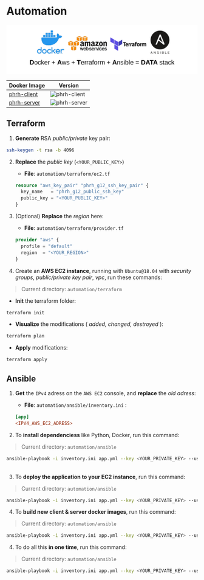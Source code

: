 # Automation

![data stack](./assets/data-stack.png)

| Docker Image | Version |
| ------------ | ------- |
| [phrh-client](https://hub.docker.com/repository/docker/blyndusk/phrh-client) | ![phrh-client](https://img.shields.io/docker/v/blyndusk/phrh-client) |
| [phrh-server](https://hub.docker.com/repository/docker/blyndusk/phrh-server) | ![phrh-server](https://img.shields.io/docker/v/blyndusk/phrh-server) |

## Terraform

1. **Generate** RSA *public/private* key pair:

  ```bash
  ssh-keygen -t rsa -b 4096
  ```

2. **Replace** the *public key* (`<YOUR_PUBLIC_KEY>`)

    - **File**: `automation/terraform/ec2.tf`

    ```terraform
    resource "aws_key_pair" "phrh_g12_ssh_key_pair" {
      key_name   = "phrh_g12_public_ssh_key"
      public_key = "<YOUR_PUBLIC_KEY>"
    }
    ```

3. (Optional) **Replace** the *region* here: 

    - **File**: `automation/terraform/provider.tf`

    ```terraform
    provider "aws" {
      profile = "default"
      region  = "<YOUR_REGION>"
    }
    ```

4. Create an **AWS EC2 instance**, running with `Ubuntu@18.04` with *security groups*, *public/private key pair*, *vpc*, run these commands:

> Current directory: `automation/terraform`

  - **Init** the terraform folder:

  ```bash
  terraform init
  ```

  - **Visualize** the modifications ( *added, changed, destroyed* ):

  ```bash
  terraform plan
  ```

  - **Apply** modifications: 

  ```bash
  terraform apply
  ```

## Ansible 

1. **Get** the `IPv4` adress on the `AWS EC2` console, and **replace** the *old adress*: 

    - **File**: `automation/ansible/inventory.ini` :
   
    ```ini
    [app]
    <IPV4_AWS_EC2_ADRESS>
    ```

2. To **install dependenciess** like Python, Docker, run this command:

> Current directory: `automation/ansible`

```bash
ansible-playbook -i inventory.ini app.yml --key <YOUR_PRIVATE_KEY> --user ubuntu --tags="install"
     
```

3. To **deploy the application to your EC2 instance**, run this command:

> Current directory: `automation/ansible`

```bash
ansible-playbook -i inventory.ini app.yml --key <YOUR_PRIVATE_KEY> --user ubuntu --tags="deploy"       
```

4. To **build new client & server docker images**, run this command:

> Current directory: `automation/ansible`

```bash
ansible-playbook -i inventory.ini app.yml --key <YOUR_PRIVATE_KEY> --user ubuntu --tags="build"       
```

4. To do all this **in one time**, run this command:

> Current directory: `automation/ansible`

```bash
ansible-playbook -i inventory.ini app.yml --key <YOUR_PRIVATE_KEY> --user ubuntu        
```

